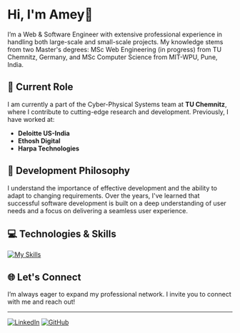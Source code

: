 # Hi, I'm Amey👋

I’m a Web & Software Engineer with extensive professional experience in handling both large-scale and small-scale projects. My knowledge stems from two Master's degrees: MSc Web Engineering (in progress) from TU Chemnitz, Germany, and MSc Computer Science from MIT-WPU, Pune, India.

## 🏢 Current Role
I am currently a part of the Cyber-Physical Systems team at **TU Chemnitz**, where I contribute to cutting-edge research and development. Previously, I have worked at:

- **Deloitte US-India**
- **Ethosh Digital**
- **Harpa Technologies**

## 🎯 Development Philosophy
I understand the importance of effective development and the ability to adapt to changing requirements. Over the years, I've learned that successful software development is built on a deep understanding of user needs and a focus on delivering a seamless user experience.

## 💻 Technologies & Skills

[![My Skills](https://skillicons.dev/icons?i=js,ts,html,css,bootstrap,react,electron,nodejs,express,php,c,cpp,java,spring,py,django,discord,discordjs,unreal,mongodb,postgres,docker,selenium,aws,postman,git,vim,windows,linux,kali,debian,androidstudio,raspberrypi)](https://skillicons.dev)

## 🌐 Let's Connect
I’m always eager to expand my professional network. I invite you to connect with me and reach out!

---

[![LinkedIn](https://img.shields.io/badge/LinkedIn-Connect-blue)](https://www.linkedin.com/in/amey-r-shaligram/)
[![GitHub](https://img.shields.io/badge/GitHub-Follow-black)](https://github.com/ameysh)
